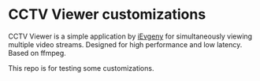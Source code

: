# CCTV Viewer customizations

CCTV Viewer is a simple application by [iEvgeny](https://github.com/iEvgeny) for simultaneously viewing multiple video streams. Designed for high performance and low latency.
Based on ffmpeg.

This repo is for testing some customizations.
